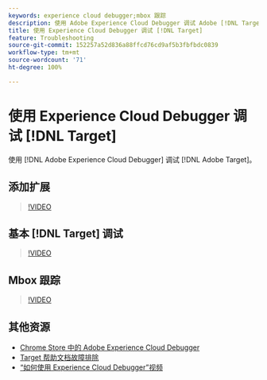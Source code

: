 ```yaml
---
keywords: experience cloud debugger;mbox 跟踪
description: 使用 Adobe Experience Cloud Debugger 调试 Adobe [!DNL Target] 。
title: 使用 Experience Cloud Debugger 调试 [!DNL Target]
feature: Troubleshooting
source-git-commit: 152257a52d836a88ffcd76cd9af5b3fbfbdc0839
workflow-type: tm+mt
source-wordcount: '71'
ht-degree: 100%

---
```



# 使用 Experience Cloud Debugger 调试 [!DNL Target]

使用 [!DNL Adobe Experience Cloud Debugger] 调试 [!DNL Adobe Target]。

## 添加扩展

>[!VIDEO](https://video.tv.adobe.com/v/23114/?quality=12)

## 基本 [!DNL Target] 调试

>[!VIDEO](https://video.tv.adobe.com/v/23115/?quality=12)

## Mbox 跟踪

>[!VIDEO](https://video.tv.adobe.com/v/23113/?quality=12)

## 其他资源

+ [Chrome Store 中的 Adobe Experience Cloud Debugger](https://chrome.google.com/webstore/detail/adobe-experience-cloud-de/ocdmogmohccmeicdhlhhgepeaijenapj?hl=en)
+ [Target 帮助文档故障排除](/help/main/r-troubleshooting-target/troubleshooting-target.md)
+ [“如何使用 Experience Cloud Debugger”视频](https://helpx.adobe.com/marketing-cloud-core/kt/using/experience-cloud-debugger-feature-video-use.html)
